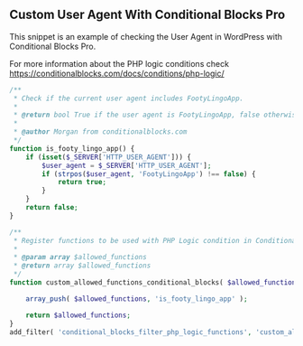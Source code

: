 ## Custom User Agent With Conditional Blocks Pro

This snippet is an example of checking the User Agent in WordPress with Conditional Blocks Pro.

For more information about the PHP logic conditions check https://conditionalblocks.com/docs/conditions/php-logic/

``` php
/**
 * Check if the current user agent includes FootyLingoApp.
 *
 * @return bool True if the user agent is FootyLingoApp, false otherwise.
 *
 * @author Morgan from conditionalblocks.com
 */
function is_footy_lingo_app() {
    if (isset($_SERVER['HTTP_USER_AGENT'])) {
        $user_agent = $_SERVER['HTTP_USER_AGENT'];
        if (strpos($user_agent, 'FootyLingoApp') !== false) {
            return true;
        }
    }
    return false;
}

/**
 * Register functions to be used with PHP Logic condition in Conditional Blocks Pro.
 *
 * @param array $allowed_functions
 * @return array $allowed_functions
 */
function custom_allowed_functions_conditional_blocks( $allowed_functions ) {

	array_push( $allowed_functions, 'is_footy_lingo_app' );

	return $allowed_functions;
}
add_filter( 'conditional_blocks_filter_php_logic_functions', 'custom_allowed_functions_conditional_blocks', 10, 1 );
```
